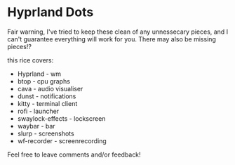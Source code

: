 # Hyprland Dots

Fair warning, I've tried to keep these clean of any unnessecary pieces, and I can't guarantee everything will work for you. There may also be missing pieces!? 

this rice covers:

* Hyprland - wm
* btop - cpu graphs
* cava - audio visualiser
* dunst - notifications
* kitty - terminal client
* rofi - launcher
* swaylock-effects - lockscreen
* waybar - bar
* slurp - screenshots
* wf-recorder - screenrecording

Feel free to leave comments and/or feedback!  

